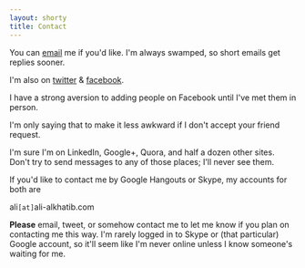 ```yaml
---
layout: shorty
title: Contact
---
```


You can [email][email] me if you'd like. 
I'm always swamped, so short emails get replies sooner.

I'm also on [twitter][tw] & [facebook][fb].

I have a strong aversion to adding people on Facebook until I've met them in person.

I'm only saying that to make it less awkward if I don't accept your friend request.

I'm sure I'm on LinkedIn, Google+, Quora, and half a dozen other sites. 
Don't try to send messages to any of those places; I'll never see them.

If you'd like to contact me by Google Hangouts or Skype, my accounts for both are

ali`[at]`ali-alkhatib.com

**Please** email, tweet, or somehow contact me to let me know if you plan on contacting me this way. I'm rarely logged in to Skype or (that particular) Google account, so it'll seem like I'm never online unless I know someone's waiting for me.

[email]: mailto:ali.alkhatib@cs.stanford.edu
[tw]: //twitter.com/alialkhatib_
[fb]: //facebook.com/Ali.Alkhatib
